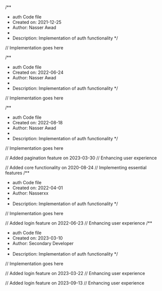 /**
 * auth Code file
 * Created on: 2021-12-25
 * Author: Nasser Awad
 *
 * Description: Implementation of auth functionality
 */
 
// Implementation goes here

/**
 * auth Code file
 * Created on: 2022-06-24
 * Author: Nasser Awad
 *
 * Description: Implementation of auth functionality
 */
 
// Implementation goes here

/**
 * auth Code file
 * Created on: 2022-08-18
 * Author: Nasser Awad
 *
 * Description: Implementation of auth functionality
 */
 
// Implementation goes here


// Added pagination feature on 2023-03-30
// Enhancing user experience

// Added core functionality on 2020-08-24
// Implementing essential features
/**
 * auth Code file
 * Created on: 2022-04-01
 * Author: Nasserxx
 *
 * Description: Implementation of auth functionality
 */
 
// Implementation goes here


// Added login feature on 2022-06-23
// Enhancing user experience
/**
 * auth Code file
 * Created on: 2023-03-10
 * Author: Secondary Developer
 *
 * Description: Implementation of auth functionality
 */
 
// Implementation goes here


// Added login feature on 2023-03-22
// Enhancing user experience

// Added login feature on 2023-09-13
// Enhancing user experience
